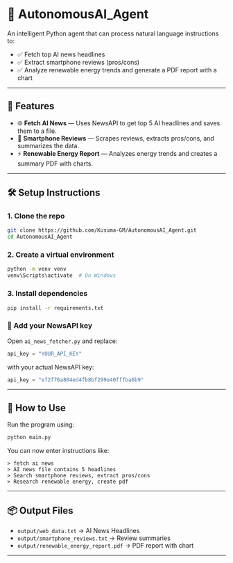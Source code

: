 
# 🤖 AutonomousAI_Agent

An intelligent Python agent that can process natural language instructions to:
- ✅ Fetch top AI news headlines
- ✅ Extract smartphone reviews (pros/cons)
- ✅ Analyze renewable energy trends and generate a PDF report with a chart

---

## 📁 Features

- 🌐 **Fetch AI News** — Uses NewsAPI to get top 5 AI headlines and saves them to a file.
- 📱 **Smartphone Reviews** — Scrapes reviews, extracts pros/cons, and summarizes the data.
- ⚡ **Renewable Energy Report** — Analyzes energy trends and creates a summary PDF with charts.

---

## 🛠 Setup Instructions

### 1. Clone the repo

```bash
git clone https://github.com/Kusuma-GM/AutonomousAI_Agent.git
cd AutonomousAI_Agent
```

### 2. Create a virtual environment

```bash
python -m venv venv
venv\Scripts\activate  # On Windows
```

### 3. Install dependencies

```bash
pip install -r requirements.txt
```

### 🔐 Add your NewsAPI key

Open `ai_news_fetcher.py` and replace:

```python
api_key = "YOUR_API_KEY"
```

with your actual NewsAPI key:

```python
api_key = "ef2f76a804ed4fb8bf299e40fffba6b9"
```

---

## 🚀 How to Use

Run the program using:

```bash
python main.py
```

You can now enter instructions like:

```shell
> fetch ai news
> AI news file contains 5 headlines
> Search smartphone reviews, extract pros/cons
> Research renewable energy, create pdf
```

---

## 📦 Output Files

- `output/web_data.txt` → AI News Headlines
- `output/smartphone_reviews.txt` → Review summaries
- `output/renewable_energy_report.pdf` → PDF report with chart

---

